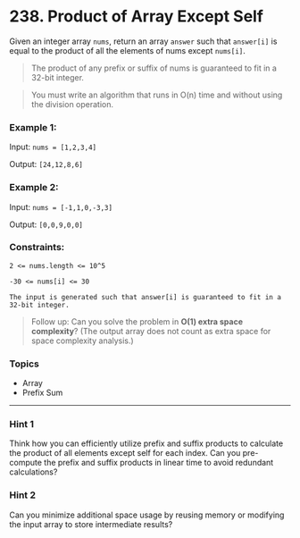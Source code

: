 # 238. Product of Array Except Self

Given an integer array `nums`, return an array `answer` such that `answer[i]` is equal to the product of all the elements of nums except `nums[i]`.

> The product of any prefix or suffix of nums is guaranteed to fit in a 32-bit integer.

> You must write an algorithm that runs in O(n) time and without using the division operation.

 
### Example 1:

Input: `nums = [1,2,3,4]`

Output: `[24,12,8,6]`


### Example 2:

Input: `nums = [-1,1,0,-3,3]`

Output: `[0,0,9,0,0]`
 

### Constraints:

`2 <= nums.length <= 10^5`

`-30 <= nums[i] <= 30`

`The input is generated such that answer[i] is guaranteed to fit in a 32-bit integer.`
 
> Follow up: Can you solve the problem in **O(1) extra space complexity**? (The output array does not count as extra space for space complexity analysis.)


### Topics
- Array
- Prefix Sum

---

### Hint 1
Think how you can efficiently utilize prefix and suffix products to calculate the product of all elements except self for each index. Can you pre-compute the prefix and suffix products in linear time to avoid redundant calculations?

### Hint 2
Can you minimize additional space usage by reusing memory or modifying the input array to store intermediate results?